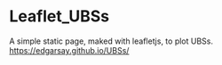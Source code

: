 # Leaflet_UBSs
A simple static page, maked with leafletjs, to plot UBSs. 
https://edgarsay.github.io/UBSs/
